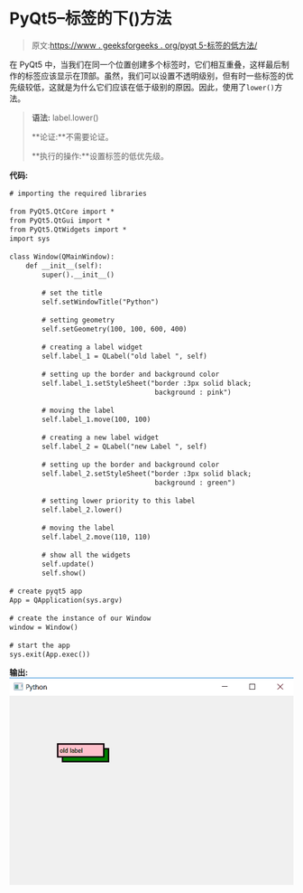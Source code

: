 # PyQt5–标签的下()方法

> 原文:[https://www . geeksforgeeks . org/pyqt 5-标签的低方法/](https://www.geeksforgeeks.org/pyqt5-lower-method-for-labels/)

在 PyQt5 中，当我们在同一个位置创建多个标签时，它们相互重叠，这样最后制作的标签应该显示在顶部。虽然，我们可以设置不透明级别，但有时一些标签的优先级较低，这就是为什么它们应该在低于级别的原因。因此，使用了`lower()`方法。

> **语法:** label.lower()
> 
> **论证:**不需要论证。
> 
> **执行的操作:**设置标签的低优先级。

**代码:**

```
# importing the required libraries

from PyQt5.QtCore import * 
from PyQt5.QtGui import * 
from PyQt5.QtWidgets import * 
import sys

class Window(QMainWindow):
    def __init__(self):
        super().__init__()

        # set the title
        self.setWindowTitle("Python")

        # setting geometry
        self.setGeometry(100, 100, 600, 400)

        # creating a label widget
        self.label_1 = QLabel("old label ", self)

        # setting up the border and background color
        self.label_1.setStyleSheet("border :3px solid black; 
                                    background : pink")

        # moving the label
        self.label_1.move(100, 100)

        # creating a new label widget
        self.label_2 = QLabel("new Label ", self)

        # setting up the border and background color
        self.label_2.setStyleSheet("border :3px solid black;
                                    background : green")

        # setting lower priority to this label
        self.label_2.lower()

        # moving the label
        self.label_2.move(110, 110)

        # show all the widgets
        self.update()
        self.show()

# create pyqt5 app
App = QApplication(sys.argv)

# create the instance of our Window
window = Window()

# start the app
sys.exit(App.exec())
```

**输出:**
![](img/cd82290dd9f190ed58fc292ef00f5f9a.png)